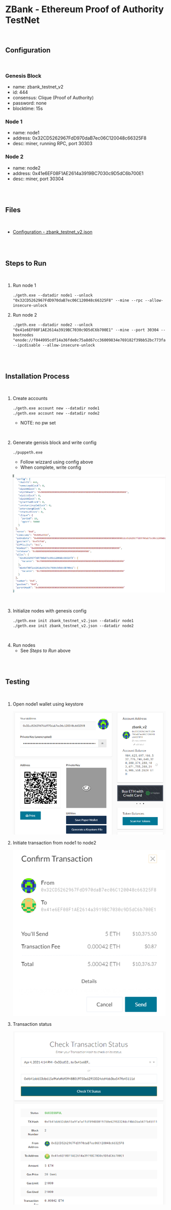 # ZBank - Ethereum Proof of Authority TestNet


<br>

## Configuration

<br>

### Genesis Block
* name: zbank_testnet_v2
* id: 444
* consensus: Clique (Proof of Authority)
* password: none
* blocktime: 15s

### Node 1
* name: node1
* address: 0x32CD5262967FdD970daB7ec06C120048c66325F8
* desc: miner, running RPC, port 30303

### Node 2
* name: node2
* address: 0x41e6EF08F1AE2614a3919BC7030c9D5dC6b700E1
* desc: miner, port 30304

<br><br>

## Files

<br>

* [Configuration - zbank_testnet_v2.json](Tools_v2/zbank_testnet_v2.json)

<br><br>

## Steps to Run

<br>

1) Run node 1

    ```
    ./geth.exe --datadir node1 --unlock "0x32CD5262967FdD970daB7ec06C120048c66325F8" --mine --rpc --allow-insecure-unlock
    ```

2) Run node 2

    ```
    ./geth.exe --datadir node2 --unlock "0x41e6EF08F1AE2614a3919BC7030c9D5dC6b700E1" --mine --port 30304 --bootnodes "enode://f044995cdf14a36fde0c75a8d67cc36009834e769182f39bb52bc773fa7a750caeaac0576642f8be7dec024730f75dd232275ef92d84180bdfc1d0c209e7a330@127.0.0.1:30303" --ipcdisable --allow-insecure-unlock
    ```

<br><br>

## Installation Process

<br>

1) Create accounts

    ```
    ./geth.exe account new --datadir node1
    ./geth.exe account new --datadir node2
    ```
    * NOTE: no pw set

<br>

2) Generate genisis block and write config

    ```
    ./puppeth.exe
    ```
    * Follow wizzard using config above
    * When complete, write config

    ![zbank_testnet_config.png](Screenshots_v2/config.png)

<br>

3) Initialize nodes with genesis config

    ```
    ./geth.exe init zbank_testnet_v2.json --datadir node1
    ./geth.exe init zbank_testnet_v2.json --datadir node2
    ```

<br>

4) Run nodes
    * See <i>Steps to Run</i> above


<br><br>

## Testing

<br>

1) Open node1 wallet using keystore

    ![zbank_testnet_wallet.png](Screenshots_v2/wallet_node1.png)

2) Initiate transaction from node1 to node2

    ![initiate_transaction.png](Screenshots_v2/initiate_transaction.png)

3) Transaction status

    ![transaction_status.png](Screenshots_v2/transaction_success.png)

<br>

